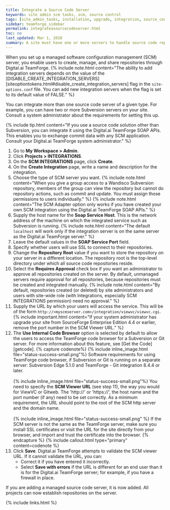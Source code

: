 ```yaml
---
title: Integrate a Source Code Server
keywords: site admin scm tasks, scm, source control
tags: [site_admin_tasks, installation, upgrade, integration, source_code, scm, git_gerrit]
sidebar: teamforge_sidebar
permalink: integrateasourcecodeserver.html
toc: no
last_updated: Mar 1, 2018
summary: A site must have one or more servers to handle source code repositories and users. The source code server can be the same server as the application server or a separate server.
---
```

When you set up a managed software configuration management (SCM) server, you enable users to create, manage, and share repositories through Digital.ai TeamForge.
  {% include note.html content="The ability to add integration servers depends on the value of the [DISABLE_CREATE_INTEGRATION_SERVERS][siteoptiontokens.html#disable_create_integration_servers] flag in the `site-options.conf` file. You can add new integration servers when the flag is set to its default value of FALSE." %}

You can integrate more than one source code server of a given type. For example, you can have two or more Subversion servers on your site. Consult a system administrator about the requirements for setting this up.

  {% include tip.html content="If you use a source code solution other than Subversion, you can integrate it using the Digital.ai TeamForge SOAP APIs. This enables you to exchange commit data with any SCM application. Consult your Digital.ai TeamForge system administrator." %}

<!--   {% include note.html content="CVS servers that integrate with Digital.ai TeamForge must use the native UNIX/Linux authentication method, and not external authentication mechanisms such as NIS, NIS+, Winbind, Active Directory, or LDAP. TeamForge creates and manipulates local system accounts using the default `useradd`, `usermod`, `groupadd`, `groupdel`, and `userdel` commands. It expects to find any accounts or groups it create in `/etc/passwd` and `/etc/group`." %} -->

1. Go to **My Workspace > Admin**.
2. Click **Projects > INTEGRATIONS**.
3. On the **SCM INTEGRATIONS** page, click **Create**.
4. On the **Create Integration** page, write a name and description for the integration.
5. Choose the type of SCM server you want. 
   {% include note.html content="When you give a group access to a Wandisco Subversion repository, members of the group can view the repository but cannot do repository actions, such as commit and update. You must assign those permissions to users individually." %}
   {% include note.html content="The SCM Adapter option only works if you have created your own SCM integration using the Digital.ai TeamForge SOAP APIs." %}
6. Supply the host name for the **Soap Service Host**. This is the network address of the machine on which the integrated service such as Subversion is running.
   {% include note.html content="The default `localhost` will work only if the integration server is on the same server as the Digital.ai TeamForge server." %}
7. Leave the default values in the **SOAP Service Port** field.
8. Specify whether users will use SSL to connect to their repositories.
9. Change the **Repository Root** value if you want to store the repository on your server in a different location. The repository root is the top-level directory under which all source code repositories reside.
10. Select the **Requires Approval** check box if you want an administrator to approve all repositories created on the server. By default, unmanaged servers require approval for all repositories, because repositories must be created and integrated manually.
    {% include note.html content="By default, repositories created (or deleted) by site administrators and users with site-wide role (with Integrations, especially SCM INTEGRATIONS permission) need no approval." %}
11. Supply the URL by which your users will access the service. This will be of the form `http://<myscmserver.com>/integration/viewvc/viewvc.cgi`.
    {% include important.html content="If your system administrator has upgrade your site from SourceForge Enterprise Edition 4.4 or earlier, remove the port number in the SCM Viewer URL." %}
    <!-- {% include tip.html content="If you are working with a CVS server that uses Pserver authentication, ask your system administrator for the right URL." %} -->
12. The **Use Internal Code Browser** option is selected by default to allow the users to access the TeamForge code browser for a Subversion or Git server. For more information about this feature, see [Get the Code][getcode].
    {% capture codenote%}
    {% include inline_image.html file="status-success-small.png"%} Software requirements for using TeamForge code browser, if Subversion or Git is running on a separate server: Subversion Edge 5.1.0 and TeamForge - Git integration 8.4.4 or later. <br><br>
    {% include inline_image.html file="status-success-small.png"%} You need to specify the **SCM Viewer URL** (see step 11), the way you would for ViewVC or Gitweb. The 'http://' or 'https://', the host name and the port number (if any) need to be set correctly. As a minimum requirement, the URL should point to the root of the SCM http server and the domain name. <br><br>
    {% include inline_image.html file="status-success-small.png" %} If the SCM server is not the same as the TeamForge server, make sure you install SSL certificates or visit the URL for the site directly from your browser, and import and trust the certificate into the browser.
    {% endcapture %}
    {% include callout.html type="primary" content=codenote %}
13. Click **Save**. Digital.ai TeamForge attempts to validate the SCM viewer URL. If it cannot validate the URL, you can:
    * Correct it if you have entered it incorrectly.
    * Select **Save with errors** if the URL is different for an end user than it is for the Digital.ai TeamForge server; for example, if you have a firewall in place.

If you are adding a managed source code server, it is now added. All projects can now establish repositories on the server.
<!-- If you are adding an unmanager CVS server, all projects can now request repositories on the server. A Digital.ai TeamForge administrator must create and integrate them manually. -->

 <!-- {% include note.html content="Only CVS servers can run unmanaged." %} -->

{% include links.html %}